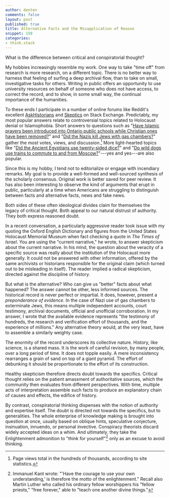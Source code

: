 ```yaml
---
author: denten
comments: false
layout: post
published: true
title: Alternative Facts and the Misapplication of Reason
snippet: 150
categories:
- think.stack
---
```


What is the difference between critical and conspiratorial thought?

My hobbies increasingly resemble my work. One way to take "time off" from
research is more research, on a different topic. There is no better way to
harness that feeling of surfing a deep archival flow, than to take on small,
investigative tasks for others. Writing in public offers an opportunity to use
university resources on behalf of someone who does not have access, to correct
the record, and to show, in some small way, the continual importance of the
humanities.

To these ends I participate in a number of online forums like Reddit's
excellent [AskHistorians][1] and [Skeptics][2] on Stack Exchange. Predictably,
my most popular answers relate to controversial topics related to Holocaust
denial or Islamophobia. Short answers to questions such as "[Have Islamic
prayers been introduced into Ontario public schools while Christian ones have
been removed?][3]" and "[Did the Nazis kill Jews with gas chambers?][4]"
gather the most votes, views, and discussion.[^5] More light-hearted topics
like "[Did the Ancient Egyptians use twenty-sided dice?][6]" and "[Do wild
dogs use trains to commute to and from Moscow?][7]"---yes and yes---are also
popular.

[1]: https://www.reddit.com/r/AskHistorians/
[2]: http://skeptics.stackexchange.com/
[3]: http://skeptics.stackexchange.com/questions/30599/have-islamic-prayers-been-introduced-into-ontario-public-schools-while-christian/30602#30602
[4]: http://skeptics.stackexchange.com/questions/30469/did-the-nazis-kill-jews-with-gas-chambers/30474#30474

[^5]: Page views total in the hundreds of thousands, according to site statistics.

[6]: http://skeptics.stackexchange.com/questions/16578/did-the-ancient-egyptians-use-twenty-sided-dice/16579#16579

[7]: http://skeptics.stackexchange.com/questions/15910/do-wild-dogs-use-trains-to-commute-to-and-from-moscow

Since this is my hobby, I tend not to editorialize or engage with incendiary
remarks. My goal is to provide a well-formed and well-sourced synthesis of the
scholarly consensus. Original work is better saved for peer review. It has
also been interesting to observe the kind of arguments that erupt in public,
particularly at a time when Americans are struggling to distinguish between
facts and alternative facts, news and fake news.

Both sides of these often ideological divides claim for themselves the legacy
of critical thought. Both appeal to our natural distrust of authority. They
both express reasoned doubt.

In a recent conversation, a particularly aggressive reader took issue with my
quoting the Oxford English Dictionary and figures from the United States
Holocaust Memorial Museum when fact checking a quote in *The Times of Israel*.
You are using the "current narrative," he wrote, to answer skepticism about
the current narrative. In his mind, the question about the veracity of a
specific source was really about the institution of the Holocaust more
generally. It could not be answered with other information, offered by the
same archivists or historians responsible for the original claim (which turned
out to be misleading in itself). The reader implied a radical skepticism,
directed against the discipline of history.

But what is the alternative? Who can give us "better" facts about what
happened? The answer cannot be other, less informed sources. The historical
record is never perfect or impartial. It does, however, present a
*preponderance of evidence*. In the case of Nazi use of gas chambers to
exterminate Jews, this means multiple independent accounts, court testimony,
archival documents, official and unofficial corroboration. In my answer, I
wrote that the available evidence represents "the testimony of hundreds, the
research and verification effort of thousands, and the experience of
millions." Any alternative theory would, at the very least, have to assemble a
similarly weighty case.

The enormity of the record underscores its collective nature. History, like
science, is a shared mass. It is the work of careful revision, by many people,
over a long period of time. It does not topple easily. A mere inconsistency
rearranges a grain of sand on top of a giant pyramid. The effort of debunking
it should be proportionate to the effort of its construction.

[8]: http://skeptics.stackexchange.com/questions/37020/did-5-million-non-jews-die-in-the-holocaust/37043#37043

Healthy skepticism therefore directs doubt towards the specifics. Critical
thought relies on the patient amassment of authoritative sources, which the
community then evaluates from different perspectives. With time, multiple acts
of interpretation assemble such facts to produce an explanatory chain of
causes and effects, the edifice of history.

By contrast, conspiratorial thinking dispenses with the notion of authority
and expertise itself. The doubt is directed not towards the specifics, but to
generalities. The whole enterprise of knowledge making is brought into
question at once, usually based on oblique hints, speculative conjecture,
insinuation, innuendo, or personal invective. Conspiracy theorists discard
widely accepted ideas on a whim. And ultimately, they take the Enlightenment
admonition to "think for yourself"[^9] only as an excuse to avoid thinking.

[^9]: Immanuel Kant wrote: "'Have the courage to use your own understanding,' is therefore the motto of the enlightenment." Recall also Martin Luther who called his ordinary fellow worshippers his "fellow priests," "free forever," able to "teach one another divine things."
